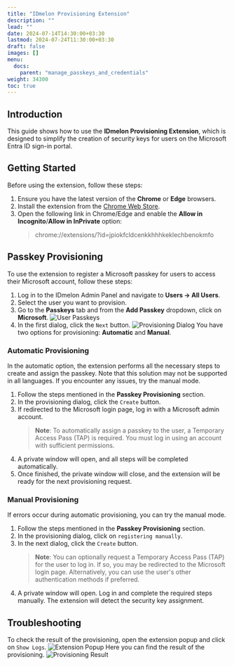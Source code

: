 ```yaml
---
title: "IDmelon Provisioning Extension"
description: ""
lead: ""
date: 2024-07-14T14:30:00+03:30
lastmod: 2024-07-24T11:30:00+03:30
draft: false
images: []
menu:
  docs:
    parent: "manage_passkeys_and_credentials"
weight: 34300
toc: true
---
```


## Introduction

This guide shows how to use the **IDmelon Provisioning Extension**, which is designed to simplify the creation of security keys for users on the Microsoft Entra ID sign-in portal.

## Getting Started

Before using the extension, follow these steps:

1. Ensure you have the latest version of the **Chrome** or **Edge** browsers.
2. Install the extension from the [Chrome Web Store](https://chromewebstore.google.com/detail/idmelon-provisioning/jpiokfcldcenkkhhhkeklechbenokmfo).
3. Open the following link in Chrome/Edge and enable the **Allow in Incognito**/**Allow in InPrivate** option:
   > chrome://extensions/?id=jpiokfcldcenkkhhhkeklechbenokmfo

## Passkey Provisioning

To use the extension to register a Microsoft passkey for users to access their Microsoft account, follow these steps:

1. Log in to the IDmelon Admin Panel and navigate to **Users -> All Users**.
2. Select the user you want to provision.
3. Go to the **Passkeys** tab and from the **Add Passkey** dropdown, click on **Microsoft**.
   ![User Passkeys](/images/vendor/provisioning/panel1.jpg)
4. In the first dialog, click the `Next` button.
   ![Provisioning Dialog](/images/vendor/provisioning/panel1.jpg)
   You have two options for provisioning: **Automatic** and **Manual**.

### Automatic Provisioning

In the automatic option, the extension performs all the necessary steps to create and assign the passkey. Note that this solution may not be supported in all languages. If you encounter any issues, try the manual mode.

1. Follow the steps mentioned in the **Passkey Provisioning** section.
2. In the provisioning dialog, click the `Create` button.
3. If redirected to the Microsoft login page, log in with a Microsoft admin account.
   > **Note**: To automatically assign a passkey to the user, a Temporary Access Pass (TAP) is required. You must log in using an account with sufficient permissions.
4. A private window will open, and all steps will be completed automatically.
5. Once finished, the private window will close, and the extension will be ready for the next provisioning request.

### Manual Provisioning

If errors occur during automatic provisioning, you can try the manual mode.

1. Follow the steps mentioned in the **Passkey Provisioning** section.
2. In the provisioning dialog, click on `registering manually`.
3. In the next dialog, click the `Create` button.
   > **Note**: You can optionally request a Temporary Access Pass (TAP) for the user to log in. If so, you may be redirected to the Microsoft login page. Alternatively, you can use the user's other authentication methods if preferred.
4. A private window will open. Log in and complete the required steps manually. The extension will detect the security key assignment.

## Troubleshooting

To check the result of the provisioning, open the extension popup and click on `Show Logs`.
![Extension Popup](/images/vendor/provisioning/extension_popup.jpg)
Here you can find the result of the provisioning.
![Provisioning Result](/images/vendor/provisioning/result.jpg)
